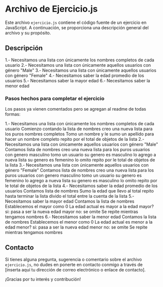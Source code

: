 # Archivo de Ejercicio.js

Este archivo `ejercicio.js` contiene el código fuente de un ejercicio en JavaScript. A continuación, se proporciona una descripción general del archivo y su propósito.

## Descripción

1.- Necesitamos una lista con únicamente los nombres completos de cada usuario
2.- Necesitamos una lista con únicamente aquellos usuarios con género "Male"
3.- Necesitamos una lista con únicamente aquellos usuarios con género "Female"
4.- Necesitamos saber la edad promedio de los usuarios
5.- Necesitamos saber la mayor edad
6.- Necesitamos saber la menor edad

### Pasos hechos para completar el ejercicio

Los pasos ya vienen comentados pero se agregan al readme de todas formas:

1.- Necesitamos una lista con únicamente los nombres completos de cada usuario
Comienzo contando la lista de nombres
creo una nueva lista para los puros nombres completos
Tomo un nombre y le sumo un apellido para hacer un nombre completo
repito por el total de objetos de la lista
2.- Necesitamos una lista con únicamente aquellos usuarios con género "Male"
Contamos lista de nombres
creo una nueva lista para los puros usuarios con genero masculino
tomo un usuario
su genero es masculino
lo agrego a nueva lista
su genero es femenino
lo omito
repito por le total de objetos de la lista
3.- Necesitamos una lista con únicamente aquellos usuarios con género "Female"
Contamos lista de nombres
creo una nueva lista para los puros usuarios con genero masculino
tomo un usuario
su genero es femenino
lo agrego a nueva lista
su genero es masculino
lo omito
repito por le total de objetos de la lista
4.- Necesitamos saber la edad promedio de los usuarios
Contamos lista de nombres
Sumo la edad que llevo al total
repito hasta terminar la lista
divido el total entre la cuenta de la lista
5.- Necesitamos saber la mayor edad
Contamos la lista de nombres
Establecemos el mayor como 0
La edad actual es mayor a la edad mayor?
si: pasa a ser la nueva edad mayor
no: se omite
Se repite mientras tengamos nombres
6.- Necesitamos saber la menor edad
Contamos la lista de nombres
Establecemos el menor como 0
La edad actual es menor a la edad menor?
si: pasa a ser la nueva edad menor
no: se omite
Se repite mientras tengamos nombres

## Contacto

Si tienes alguna pregunta, sugerencia o comentario sobre el archivo `ejercicio.js`, no dudes en ponerte en contacto conmigo a través de [inserta aquí tu dirección de correo electrónico o enlace de contacto].

¡Gracias por tu interés y contribución!
